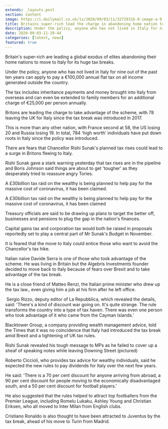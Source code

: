 ```yaml
---
extends: _layouts.post
section: content
image: https://i.dailymail.co.uk/1s/2020/09/03/11/32729316-0-image-a-9_1599128718121.jpg 
title: Britains super-rich lead the charge in abandoning home nation to live in Italy 
description: Under the policy, anyone who has not lived in Italy for nine out of the past ten years can apply to pay a €100,000 annual flat tax on all income generated outside the country. 
date: 2020-09-03-11-29-44 
categories: [latest, news] 
featured: true 
--- 
```

Britain's super-rich are leading a global exodus of elites abandoning their home nations to move to Italy for its huge tax breaks. 

Under the policy, anyone who has not lived in Italy for nine out of the past ten years can apply to pay a €100,000 annual flat tax on all income generated outside the country.

The tax includes inheritance payments and money brought into Italy from overseas and can even be extended to family members for an additional charge of €25,000 per person annually.

Britons are leading the charge to take advantage of the scheme, with 78 leaving the UK for Italy since the tax break was introduced in 2017. 

This is more than any other nation, with France second at 58, the US losing 20 and Russia losing 19. In total, 784 'high worth' individuals have put down roots in Italy since the policy was introduced. 

There are fears that Chancellor Rishi Sunak's planned tax rises could lead to a surge in Britons fleeing to Italy. 

Rishi Sunak gave a stark warning yesterday that tax rises are in the pipeline and Boris Johnson said things are about to get 'tougher' as they desperately tried to reassure angry Tories.

A £30billion tax raid on the wealthy is being planned to help pay for the massive cost of coronavirus, it has been claimed. 



A £30billion tax raid on the wealthy is being planned to help pay for the massive cost of coronavirus, it has been claimed 

Treasury officials are said to be drawing up plans to target the better off, businesses and pensions to plug the gap in the nation's finances.

Capital gains tax and corporation tax would both be raised in proposals reportedly set to play a central part of Mr Sunak's Budget in November.

It is feared that the move to Italy could entice those who want to avoid the Chancellor's tax hike. 

Italian naive Davide Serra is one of those who took advantage of the scheme. He was living in Britain but the Algebris Investments founder decided to move back to Italy because of fears over Brexit and to take advantage of the tax break.  

He is a close friend of Matteo Renzi, the Italian prime minister who drew up the tax law., even giving him a job at his firm after he left office. 

 Sergio Rizzo, deputy editor of La Repubblica, which revealed the details, said: 'There's a kind of discount war going on. It's quite strange. The rule transforms the country into a type of tax haven. There was even one person who took advantage of it who came from the Cayman Islands.' 

Blacktower Group, a company providing wealth management advice, told the Times that it was no coincidence that Italy had introduced the tax break amid Brexit and a tightening of UK tax rules.  

Rishi Sunak revealed his tough message to MPs as he failed to cover up a sheaf of speaking notes while leaving Downing Street (pictured)

Roberto Ciccioli, who provides tax advice for wealthy individuals, said he expected the new rules to pay dividends for Italy over the next few years.

He said: 'There is a 70 per cent discount for anyone arriving from abroad, a 90 per cent discount for people moving to the economically disadvantaged south, and a 50 per cent discount for football players.'

He also suggested that the rules helped to attract top footballers from the Premier League, including Romelu Lukaku, Ashley Young and Christian Eriksen, who all moved to Inter Milan from English clubs. 

Cristiano Ronaldo is also thought to have been attracted to Juventus by the tax break, ahead of his move to Turin from Madrid.   

